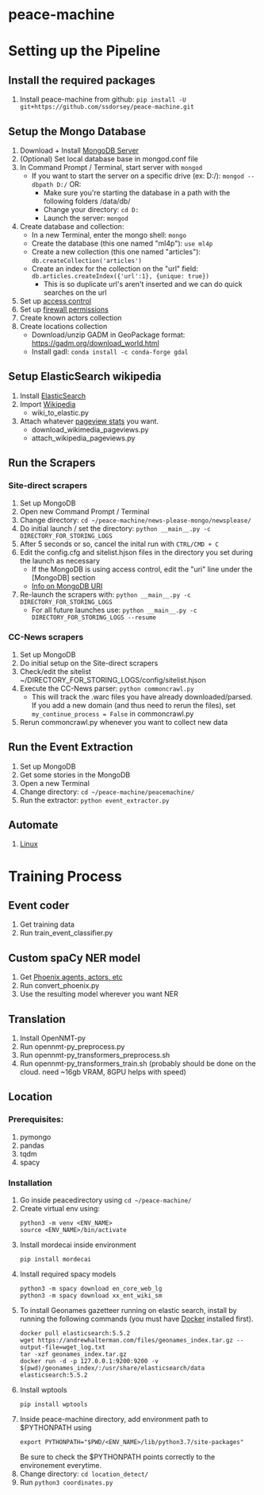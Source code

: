 # peace-machine

# Setting up the Pipeline

## Install the required packages
1. Install peace-machine from github: ```pip install -U git+https://github.com/ssdorsey/peace-machine.git```

## Setup the Mongo Database

1. Download + Install [MongoDB Server](https://www.mongodb.com/download-center/community)
1. (Optional) Set local database base in mongod.conf file
1. In Command Prompt / Terminal, start server with ```mongod```
    * If you want to start the server on a specific drive (ex: D:/): ```mongod --dbpath D:/``` OR:
        * Make sure you're starting the database in a path with the following folders /data/db/ 
        * Change your directory: ```cd D:```
        * Launch the server: ```mongod```
1. Create database and collection:
    * In a new Terminal, enter the mongo shell: ```mongo```
    * Create the database (this one named "ml4p"): ```use ml4p```
    * Create a new collection (this one named "articles"): ```db.createCollection('articles')```
    * Create an index for the collection on the "url" field: ```db.articles.createIndex({'url':1}, {unique: true})```
        * This is so duplicate url's aren't inserted and we can do quick searches on the url
1. Set up [access control](https://docs.mongodb.com/manual/tutorial/enable-authentication/)
1. Set up [firewall permissions](https://www.digitalocean.com/community/tutorials/how-to-install-mongodb-on-ubuntu-18-04)
1. Create known actors collection
1. Create locations collection
    * Download/unzip GADM in GeoPackage format: https://gadm.org/download_world.html
    * Install gadl: ```conda install -c conda-forge gdal```

## Setup ElasticSearch wikipedia
1. Install [ElasticSearch](https://linuxize.com/post/how-to-install-elasticsearch-on-ubuntu-18-04/)
1. Import [Wikipedia](http://fuzihao.org/blog/2018/01/01/Struggling-in-importing-wikipedia-into-Elasticsearch/)
    * wiki_to_elastic.py
1. Attach whatever [pageview stats](https://dumps.wikipedia.org/other/pageviews/) you want.
    * download_wikimedia_pageviews.py
    * attach_wikipedia_pageviews.py


## Run the Scrapers

### Site-direct scrapers

1. Set up MongoDB
1. Open new Command Prompt / Terminal
1. Change directory: ```cd ~/peace-machine/news-please-mongo/newsplease/```
1. Do initial launch / set the directory: ```python __main__.py -c DIRECTORY_FOR_STORING_LOGS```
1. After 5 seconds or so, cancel the inital run with ```CTRL/CMD + C```
1. Edit the config.cfg and sitelist.hjson files in the directory you set during the launch as necessary
    * If the MongoDB is using access control, edit the "uri" line under the [MongoDB] section
    * [Info on MongoDB URI](https://docs.mongodb.com/manual/reference/connection-string/)
1. Re-launch the scrapers with: ```python __main__.py -c DIRECTORY_FOR_STORING_LOGS```
    * For all future launches use: ```python __main__.py -c DIRECTORY_FOR_STORING_LOGS --resume``` 

### CC-News scrapers
1. Set up MongoDB
1. Do initial setup on the Site-direct scrapers
1. Check/edit the sitelist ~/DIRECTORY_FOR_STORING_LOGS/config/sitelist.hjson
1. Execute the CC-News parser: ```python commoncrawl.py```
    * This will track the .warc files you have already downloaded/parsed. If you add a new domain (and thus need to rerun the files), set ```my_continue_process = False``` in commoncrawl.py
1. Rerun commoncrawl.py whenever you want to collect new data


## Run the Event Extraction
1. Set up MongoDB
1. Get some stories in the MongoDB
1. Open a new Terminal
1. Change directory: ```cd ~/peace-machine/peacemachine/```
1. Run the extractor: ```python event_extractor.py```


## Automate
1. [Linux](https://www.howtogeek.com/101288/how-to-schedule-tasks-on-linux-an-introduction-to-crontab-files/)


# Training Process

## Event coder
1. Get training data
1. Run train_event_classifier.py

## Custom spaCy NER model
1. Get [Phoenix agents, actors, etc ](https://github.com/openeventdata/Dictionaries)
1. Run convert_phoenix.py
1. Use the resulting model wherever you want NER

## Translation 
1. Install OpenNMT-py
1. Run opennmt-py_preprocess.py
1. Run opennmt-py_transformers_preprocess.sh
1. Run opennmt-py_transformers_train.sh (probably should be done on the cloud. need ~16gb VRAM, 8GPU helps with speed)

## Location

### Prerequisites:
1. pymongo
2. pandas
3. tqdm
4. spacy

### Installation
1. Go inside peacedirectory using ```cd ~/peace-machine/```
2. Create virtual env using:
    ``` 
    python3 -m venv <ENV_NAME>
    source <ENV_NAME>/bin/activate
    ```
2. Install mordecai inside environment
    ```
    pip install mordecai
    ```
3. Install required spacy models
    ```
    python3 -m spacy download en_core_web_lg
    python3 -m spacy download xx_ent_wiki_sm
    ```
4. To install Geonames gazetteer running on elastic search, install by running the following commands (you must have [Docker](https://docs.docker.com/engine/installation/)
installed first).
    ```
    docker pull elasticsearch:5.5.2
    wget https://andrewhalterman.com/files/geonames_index.tar.gz --output-file=wget_log.txt
    tar -xzf geonames_index.tar.gz
    docker run -d -p 127.0.0.1:9200:9200 -v $(pwd)/geonames_index/:/usr/share/elasticsearch/data elasticsearch:5.5.2
    ```
5. Install wptools
    ```
    pip install wptools
    ```
6. Inside peace-machine directory, add environment path to $PYTHONPATH using
    ```
    export PYTHONPATH="$PWD/<ENV_NAME>/lib/python3.7/site-packages"
    ```
    Be sure to check the $PYTHONPATH points correctly to the environement everytime. 
7. Change directory: ```cd location_detect/```
8. Run ```python3 coordinates.py```
